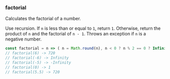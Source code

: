 ### factorial

Calculates the factorial of a number.

Use recursion.
If `n` is less than or equal to `1`, return `1`.
Otherwise, return the product of `n` and the factorial of `n - 1`.
Throws an exception if `n` is a negative number.

```js
const factorial = n => ( n = Math.round(n), n < 0 ? n % 2 == 0 ? Infinity : -Infinity : n == 0 ? 1 :  n * factorial(n-1) )
// factorial(6) -> 720
// factorial(-6) -> Infinity
// factorial(-5) -> -Infinity
// factorial(0) -> 1
// factorial(5.5) -> 720
```
